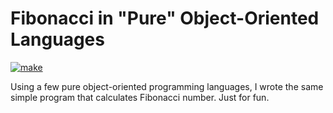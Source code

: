 # Fibonacci in "Pure" Object-Oriented Languages

[![make](https://github.com/yegor256/purity/actions/workflows/make.yml/badge.svg)](https://github.com/yegor256/purity/actions/workflows/make.yml)

Using a few pure object-oriented programming languages,
I wrote the same simple program that calculates Fibonacci
number. Just for fun.
